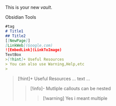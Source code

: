 This is your new *vault*.

Obsidian Tools
```Markdown
#tag
# Title1
## Title2
[[NewPage]]
[LinkWeb](Google.com)
![EmbedLink](LinkToImage)
TextBox
>[!hint]+ Useful Resources
> You can also use Warning,Help,etc
> 
```

>[!hint]+ Useful Resources
> ... text ...
> >[!info]- Mutliple callouts can be nested
> >>[!warning] Yes i meant multiple

